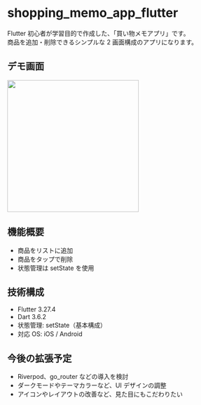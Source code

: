 # shopping_memo_app_flutter

Flutter 初心者が学習目的で作成した、「買い物メモアプリ」です。  
商品を追加・削除できるシンプルな 2 画面構成のアプリになります。

## デモ画面

<p align="left">
  <img src="assets/demo.gif" width="300" />
</p>

## 機能概要

- 商品をリストに追加
- 商品をタップで削除
- 状態管理は setState を使用

## 技術構成

- Flutter 3.27.4
- Dart 3.6.2
- 状態管理: setState（基本構成）
- 対応 OS: iOS / Android

## 今後の拡張予定

- Riverpod、go_router などの導入を検討
- ダークモードやテーマカラーなど、UI デザインの調整
- アイコンやレイアウトの改善など、見た目にもこだわりたい
